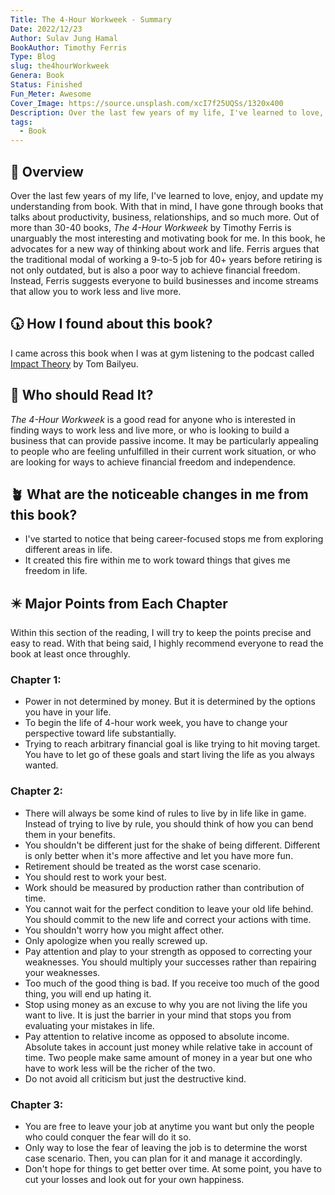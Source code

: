 ```yaml
---
Title: The 4-Hour Workweek - Summary
Date: 2022/12/23
Author: Sulav Jung Hamal
BookAuthor: Timothy Ferris
Type: Blog
slug: the4hourWorkweek
Genera: Book
Status: Finished
Fun_Meter: Awesome
Cover_Image: https://source.unsplash.com/xcI7f25UQSs/1320x400
Description: Over the last few years of my life, I've learned to love, enjoy, and update my understanding from book. With that in mind, I have gone through books that talks about productivity, business, relationships, and so much more.
tags:
  - Book
---
```



##  📁 Overview
Over the last few years of my life, I've learned to love, enjoy, and update my understanding from book. With that in mind, I have gone through books that talks about productivity, business, relationships, and so much more. Out of more than 30-40 books, *The 4-Hour Workweek* by Timothy Ferris is unarguably the most interesting and motivating book for me. In this book, he advocates for a new way of thinking about work and life. Ferris argues that the traditional modal of working a 9-to-5 job for 40+ years before retiring is not only outdated, but is also a poor way to achieve financial freedom. Instead, Ferris suggests everyone to build businesses and income streams that allow you to work less and live more. 

## 🕠 How I found about this book? 
I came across this book when I was at gym listening to the podcast called [Impact Theory](https://podcasts.apple.com/us/podcast/impact-theory-with-tom-bilyeu/id1191775648?i=1000591585947) by Tom Bailyeu. 

## 🧘 Who should Read It?
*The 4-Hour Workweek* is a good read for anyone who is interested in finding ways to work less and live more, or who is looking to build a business that can provide passive income. It may be particularly appealing to people who are feeling unfulfilled in their current work situation, or who are looking for ways to achieve financial freedom and independence.


<!-- <div class="container">
  <img class="img-fluid" src="https://source.unsplash.com/W8Qqn1PmQH0/1320x600">
</div>
 -->

## 🪴 What are the noticeable changes in me from this book?
- I've started to notice that being career-focused stops me from exploring different areas in life.
- It created this fire within me to work toward things that gives me freedom in life. 

## ✴️ Major Points from Each Chapter
Within this section of the reading, I will try to keep the points precise and easy to read. With that being said, I highly recommend everyone to read the book at least once throughly. 

### Chapter 1: 
- Power in not determined by money. But it is determined by the options you have in your life. 
- To begin the life of 4-hour work week, you have to change your perspective toward life substantially. 
- Trying to reach arbitrary financial goal is like trying to hit moving target. You have to let go of these goals and start living the life as you always wanted. 

### Chapter 2:
- There will always be some kind of rules to live by in life like in game. Instead of trying to live by rule, you should think of how you can bend them in your benefits. 
- You shouldn't be different just for the shake of being different. Different is only better when it's more affective and let you have more fun. 
- Retirement should be treated as the worst case scenario. 
- You should rest to work your best. 
- Work should be measured by production rather than contribution of time. 
- You cannot wait for the perfect condition to leave your old life behind. You should commit to the new life and correct your actions with time. 
- You shouldn't worry how you might affect other. 
- Only apologize when you really screwed up. 
- Pay attention and play to your strength as opposed to correcting your weaknesses. You should multiply your successes rather than repairing your weaknesses. 
- Too much of the good thing is bad. If you receive too much of the good thing, you will end up hating it. 
- Stop using money as an excuse to why you are not living the life you want to live. It is just the barrier in your mind that stops you from evaluating your mistakes in life. 
- Pay attention to relative income as opposed to absolute income. Absolute takes in account just money while relative take in account of time. Two people make same amount of money in a year but one who have to work less will be the richer of the two. 
- Do not avoid all criticism but just the destructive kind. 

### Chapter 3:
- You are free to leave your job at anytime you want but only the people who could conquer the fear will do it so. 
- Only way to lose the fear of leaving the job is to determine the worst case scenario. Then, you can plan for it and manage it accordingly. 
- Don't hope for things to get better over time. At some point, you have to cut your losses and look out for your own happiness. 



